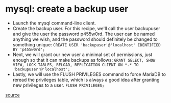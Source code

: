 # mysql: create a backup user

* Launch the mysql command-line client.
* Create the backup user. For this recipe, we'll call the user backupuser and give the user the password p455w0rd. The user can be named anything we wish, and the password should definitely be changed to something unique:
  `CREATE USER 'backupuser'@'localhost' IDENTIFIED BY 'p455w0rd';`
* Next, we will grant our new user a minimal set of permissions, just enough so that it can make backups as follows:
  `GRANT SELECT, SHOW VIEW, LOCK TABLES, RELOAD, REPLICATION CLIENT ON *.* TO 'backupuser'@'localhost';`
* Lastly, we will use the FLUSH PRIVILEGES command to force MariaDB to reread the privileges table, which is always a good idea after granting new privileges to a user.
  `FLUSH PRIVILEGES;`

[source](https://subscription.packtpub.com/book/big_data_and_business_intelligence/9781783284399/1/ch01lvl1sec14/creating-a-backup-user)